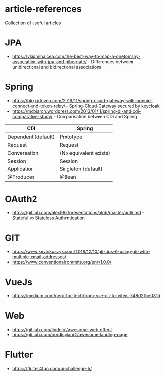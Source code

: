 # article-references
Collection of useful articles

# JPA
* https://vladmihalcea.com/the-best-way-to-map-a-onetomany-association-with-jpa-and-hibernate/ - Differences between unidirectional and bidirectional associations

# Spring
* https://blog.jdriven.com/2019/11/spring-cloud-gateway-with-openid-connect-and-token-relay/ - Spring-Cloud-Gateway secured by keycloak
* https://mobiarch.wordpress.com/2013/01/11/spring-di-and-cdi-comparative-study/ - Comparisation between CDI and Spring

| CDI        | Spring           |
| ------------- |-------------|
| Dependent (default) | Prototype |
| Request| Request|
| Conversation | (No equivalent exists) |
| Session | Session |
| Application | Singleton (default) |
| @Produces | @Bean |

# OAuth2
* https://github.com/alex996/presentations/blob/master/auth.md - Stateful vs Stateless Authentication

# GIT
* https://www.kevinkuszyk.com/2018/12/10/git-tips-6-using-git-with-multiple-email-addresses/
* https://www.conventionalcommits.org/en/v1.0.0/

# VueJs
* https://medium.com/nerd-for-tech/from-vue-cli-to-vitejs-648d2f5e031d

# Web
* https://github.com/lindelof/awesome-web-effect
* https://github.com/nordicgiant2/awesome-landing-page

# Flutter
* https://flutter4fun.com/ui-challenge-5/
